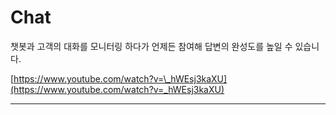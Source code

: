 # Chat

챗봇과 고객의 대화를 모니터링 하다가 언제든 참여해 답변의 완성도를 높일 수 있습니다.

[https://www.youtube.com/watch?v=\_hWEsj3kaXU](https://www.youtube.com/watch?v=_hWEsj3kaXU)

---

## 



